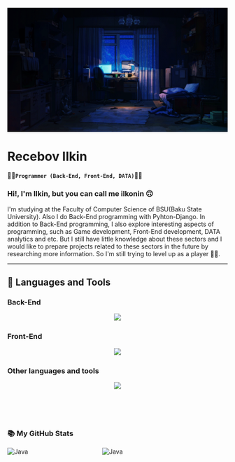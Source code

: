 <p><img align="center" alt="gif" width="1080" src="https://github.com/ilkoninn/ilkoninn/blob/main/Gm7L.gif"/></p>


# Recebov Ilkin

:man_technologist:**`Programmer (Back-End, Front-End, DATA)`**:man_technologist:

### Hi!, I'm Ilkin, but you can call me ilkonin :upside_down_face:
I'm studying at the Faculty of Computer Science of BSU(Baku State University).
Also I do Back-End programming with Pyhton-Django. In addition to Back-End programming, I also explore interesting aspects of
programming, such as Game development, Front-End development, DATA analytics and etc. But I still have little knowledge about 
these sectors and I would like to prepare projects related to these sectors in the future by researching more information. 
So I'm still trying to level up as a player :face_in_clouds:.

---
## :toolbox: Languages and Tools 

<!-- BACK-END LANGUAGES AND TOOLS -->
### Back-End
<p align="center">
  <a href="https://skillicons.dev">
    <img src="https://skillicons.dev/icons?i=py,postgres,docker,django,postman,mysql" />
  </a>
</p>

<!-- FRONT-END LANGUAGES AND TOOLS -->
### Front-End
<p align="center">
  <a href="https://skillicons.dev">
    <img src="https://skillicons.dev/icons?i=html,css,js,react,bootstrap,jquery" />
  </a>
</p>

<!-- OTHER LANGUAGES AND TOOLS -->
### Other languages and tools 
<p align="center">
  <a href="https://skillicons.dev">
    <img src="https://skillicons.dev/icons?i=java,c,cs,cpp,flask,sqlite,git,github" />
  </a>
</p>

<br><br>

#

### 	:books: My GitHub Stats
<img align="left" alt="Java" width="43%" src="https://github-readme-stats.vercel.app/api?username=ilkoninn&show_icons=true&theme=radical"/>
<img align="left" alt="Java" width="43%" src="https://github-readme-stats.vercel.app/api/top-langs/?username=ilkoninn&layout=compact"/>
